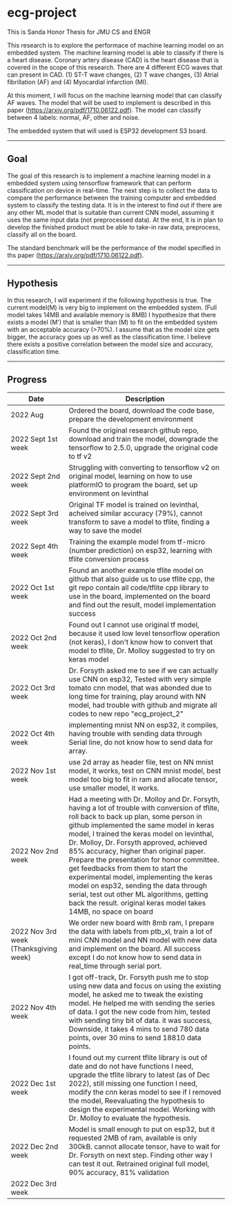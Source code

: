 # ecg-project
This is Sanda Honor Thesis for JMU CS and ENGR

This research is to explore the performace of machine learning model on an embedded system. The machine learning model is able to classify if there is a heart disease. Coronary artery disease (CAD) is the heart disease that is covered in the scope of this research. There are 4 different ECG waves that can present in CAD. (1) ST-T wave changes, (2) T wave changes, (3) Atrial fibrillation (AF)  and (4) Myocardial infarction (MI). 

At this moment, I will focus on the machine learning model that can classify AF waves. The model that will be used to implement is described in this paper (https://arxiv.org/pdf/1710.06122.pdf). The model can classify between 4 labels: normal, AF, other and noise. 

The embedded system that will used is ESP32 development S3 board.

___
## Goal 

The goal of this research is to implement a machine learning model in a embedded system using tensorflow framework that can perform classification on device in real-time. The next step is to collect the data to compare the performance between the training computer and embedded system to classify the testing data. It is in the interest to find out if there are any other ML model that is suitable than current CNN model, assuming it uses the same input data (not preprocessed data). At the end, it is in plan to develop the finished product must be able to take-in raw data, preprocess, classify all on the board.

The standard benchmark will be the performance of the model specified in ths paper (https://arxiv.org/pdf/1710.06122.pdf). 

___
## Hypothesis 

In this research, I will experiment if the following hypothesis is true. 
The current model(M) is very big to implement on the embedded system. (Full model takes 14MB and available memory is 8MB)
I hypothesize that there exists a model (M') that is smaller than (M) to fit on the embedded system with an acceptable accuracy (>70%). I assume that as the model size gets bigger, the accuracy goes up as well as the classification time. I believe there exists a positive correlation between the model size and accuracy, classification time.



___
## Progress

| Date | Description |
|------|------------ |
|2022 Aug| Ordered the board, download the code base, prepare the development environment|
|2022 Sept 1st week| Found the original research github repo, download and train the model, downgrade the tensorflow to 2.5.0, upgrade the original code to tf v2|
|2022 Sept 2nd week| Struggling with converting to tensorflow v2 on original model, learning on how to use platformIO to program the board, set up environment on levinthal|
|2022 Sept 3rd week| Original TF model is trained on levinthal, acheived similar accuracy (79%), cannot transform to save a model to tflite, finding a way to save the model|
|2022 Sept 4th week| Training the example model from tf-micro (number prediction) on esp32, learning with tflite conversion process
|2022 Oct 1st week| Found an another example tflite model on github that also guide us to use tflite cpp, the git repo contain all code/tflite cpp library to use in the board, implemented on the board and find out the result, model implementation success|
|2022 Oct 2nd week| Found out I cannot use original tf model, because it used low level tensorflow operation (not keras), I don't know how to convert that model to tflite, Dr. Molloy suggested to try on keras model |
|2022 Oct 3rd week| Dr. Forsyth asked me to see if we can actually use CNN on esp32, Tested with very simple tomato cnn model, that was abonded due to long time for training, play around with NN model, had trouble with github and migrate all codes to new repo "ecg_project_2"|
|2022 Oct 4th week| implementing mnist NN on esp32, it compiles, having trouble with sending data through Serial line, do not know how to send data for array.
|2022 Nov 1st week| use 2d array as header file, test on NN mnist model, it works, test on CNN mnist model, best model too big to fit in ram and allocate tensor, use smaller model, it works. |
|2022 Nov 2nd week| Had a meeting with Dr. Molloy and Dr. Forsyth, having a lot of trouble with conversion of tflite, roll back to back up plan, some person in github implemented the same model in keras model, I trained the keras model on levinthal, Dr. Molloy, Dr. Forsyth approved, achieved 85% accuracy, higher than original paper. Prepare the presentation for honor committee. get feedbacks from them to start the experimental model, implementing the keras model on esp32, sending the data through serial, test out other ML algorithms, getting back the result. original keras model takes 14MB, no space on board|
| 2022 Nov 3rd week (Thanksgiving week)| We order new board with 8mb ram, I prepare the data with labels from ptb_xl, train a lot of mini CNN model and NN model with new data and implement on the board. All success except I do not know how to send data in real_time through serial port. |
| 2022 Nov 4th week | I got off-track, Dr. Forsyth push me to stop using new data and focus on using the existing model, he asked me to tweak the existing model. He helped me with sending the series of data. I got the new code from him, tested with sending tiny bit of data. it was success, Downside, it takes 4 mins to send 780 data points, over 30 mins to send 18810 data points. |
|2022 Dec 1st week| I found out my current tflite library is out of date and do not have functions I need, upgrade the tflite library to latest (as of Dec 2022), still missing one function I need, modify the cnn keras model to see if I removed the model, Reevaluating the hypothesis to design the experimental model. Working with Dr. Molloy to evaluate the hypothesis. |
|2022 Dec 2nd week | Model is small enough to put on esp32, but it requested 2MB of ram, available is only 300kB. cannot allocate tensor, have to wait for Dr. Forsyth on next step. Finding other way I can test it out. Retrained original full model, 90% accuracy, 81% validation|
|2022 Dec 3rd week | |




